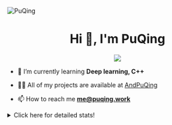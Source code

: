 ![PuQing](https://user-images.githubusercontent.com/27223114/171565019-9a56fae6-b08b-421f-99db-7e830da42371.png)

<h1 align="center">Hi 👋, I'm PuQing</h1>

<p align="center">
  <img src="https://github-widgetbox.vercel.app/api/profile?username=AndPuQing&data=followers,repositories,stars,commits"/>
</p>

- 🌱 I’m currently learning **Deep learning, C++**

- 👨‍💻 All of my projects are available at [AndPuQing](https://github.com/AndPuQing)

- 📫 How to reach me **me@puqing.work**

<details>
<summary>Click here for detailed stats!</summary>

<!--START_SECTION:waka-->
**I'm a Night 🦉** 

```text
🌞 Morning    42 commits     ██░░░░░░░░░░░░░░░░░░░░░░░   11.17% 
🌆 Daytime    125 commits    ████████░░░░░░░░░░░░░░░░░   33.24% 
🌃 Evening    111 commits    ███████░░░░░░░░░░░░░░░░░░   29.52% 
🌙 Night      98 commits     ██████░░░░░░░░░░░░░░░░░░░   26.06%

```


📊 **This Week I Spent My Time On** 

```text
💬 Programming Languages: 
C++                      5 hrs 23 mins       ████████████░░░░░░░░░░░░░   48.41% 
Python                   5 hrs 4 mins        ███████████░░░░░░░░░░░░░░   45.65% 
CSV                      22 mins             ░░░░░░░░░░░░░░░░░░░░░░░░░   3.38% 
C                        14 mins             ░░░░░░░░░░░░░░░░░░░░░░░░░   2.15% 
Jupyter Notebook         2 mins              ░░░░░░░░░░░░░░░░░░░░░░░░░   0.31%

🔥 Editors: 
VS Code                  8 hrs 28 mins       ███████████████████░░░░░░   76.24% 
PyCharm                  2 hrs 38 mins       ██████░░░░░░░░░░░░░░░░░░░   23.76%

💻 Operating System: 
Windows                  6 hrs 1 min         █████████████░░░░░░░░░░░░   54.18% 
Linux                    4 hrs 59 mins       ███████████░░░░░░░░░░░░░░   44.89% 
Mac                      6 mins              ░░░░░░░░░░░░░░░░░░░░░░░░░   0.94%

```


<!--END_SECTION:waka-->
</details>
